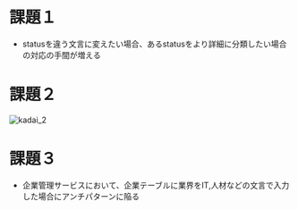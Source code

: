 # 課題１

- statusを違う文言に変えたい場合、あるstatusをより詳細に分類したい場合の対応の手間が増える


# 課題２
![kadai_2](https://user-images.githubusercontent.com/94156280/198971897-65be0398-49b3-47a0-ab1c-807261bd5d42.png)


# 課題３
- 企業管理サービスにおいて、企業テーブルに業界をIT,人材などの文言で入力した場合にアンチパターンに陥る